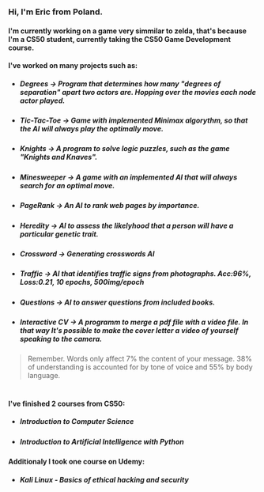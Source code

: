 <!--
**GrandEchoWhiskey/GrandEchoWhiskey** is a ✨ _special_ ✨ repository because its `README.md` (this file) appears on your GitHub profile.

Here are some ideas to get you started:

- 🔭 I’m currently working on ...
- 🌱 I’m currently learning ...
- 👯 I’m looking to collaborate on ...
- 🤔 I’m looking for help with ...
- 💬 Ask me about ...
- 📫 How to reach me: ...
- 😄 Pronouns: ...
- ⚡ Fun fact: ...
-->

### Hi, I'm Eric from Poland.
#### I'm currently working on a game very simmilar to zelda, that's because I'm a CS50 student, currently taking the CS50 Game Development course.

#### I've worked on many projects such as:
  - ##### Degrees         -> Program that determines how many "degrees of separation" apart two actors are. Hopping over the movies each node actor played.
  - ##### Tic-Tac-Toe     -> Game with implemented Minimax algorythm, so that the AI will always play the optimally move.
  - ##### Knights         -> A program to solve logic puzzles, such as the game "Knights and Knaves".
  - ##### Minesweeper     -> A game with an implemented AI that will always search for an optimal move.
  - ##### PageRank        -> An AI to rank web pages by importance.
  - ##### Heredity        -> AI to assess the likelyhood that a person will have a particular genetic trait.
  - ##### Crossword       -> Generating crosswords AI
  - ##### Traffic         -> AI that identifies traffic signs from photographs. Acc:96%, Loss:0.21, 10 epochs, 500img/epoch
  - ##### Questions       -> AI to answer questions from included books.
  - ##### Interactive CV  -> A programm to merge a pdf file with a video file. In that way It's possible to make the cover letter a video of yourself speaking to the camera.
> Remember. Words only affect 7% the content of your message. 38% of understanding is accounted for by tone of voice and 55% by body language.
#
#### I've finished 2 courses from CS50:
  - ##### Introduction to Computer Science
  - ##### Introduction to Artificial Intelligence with Python
#### Additionaly I took one course on Udemy:
  - ##### Kali Linux - Basics of ethical hacking and security
